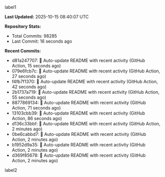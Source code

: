 
label1 
<!-- ACTIVITY_START -->
**Last Updated:** 2025-10-15 08:40:07 UTC

**Repository Stats:**
- Total Commits: 98285
- Last Commit: 16 seconds ago

**Recent Commits:**
- d81a247707: 🤖 Auto-update README with recent activity (GitHub Action, 15 seconds ago)
- 079e6fcb7c: 🤖 Auto-update README with recent activity (GitHub Action, 27 seconds ago)
- f4fb7f1370: 🤖 Auto-update README with recent activity (GitHub Action, 42 seconds ago)
- 2b1737a719: 🤖 Auto-update README with recent activity (GitHub Action, 55 seconds ago)
- 8877869134: 🤖 Auto-update README with recent activity (GitHub Action, 71 seconds ago)
- 13103cbb39: 🤖 Auto-update README with recent activity (GitHub Action, 86 seconds ago)
- d136c33bbf: 🤖 Auto-update README with recent activity (GitHub Action, 2 minutes ago)
- 0be6cabbd7: 🤖 Auto-update README with recent activity (GitHub Action, 2 minutes ago)
- b1952d9a35: 🤖 Auto-update README with recent activity (GitHub Action, 2 minutes ago)
- d369f85678: 🤖 Auto-update README with recent activity (GitHub Action, 2 minutes ago)
<!-- ACTIVITY_END -->

label2
